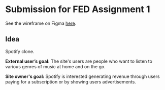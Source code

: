 # Submission for FED Assignment 1

See the wireframe on Figma [here](https://www.figma.com/design/hsGh7RcB387Kdhdtj9OjKT/FED_S10266132_Haziq_Assg1_wireframe?node-id=0-1&t=ABxW5Cfc1GZcqZzL-1).

## Idea

Spotify clone.

**External user’s goal:** The site's users are people who want to listen to various genres of music at home and on the go.

**Site owner's goal:** Spotify is interested generating revenue through users paying for a subscription or by showing users advertisements.